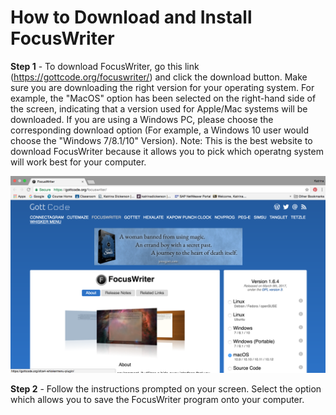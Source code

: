 # How to Download and Install FocusWriter
**Step 1** - To download FocusWriter, go this link (https://gottcode.org/focuswriter/) and click the download button. Make sure you are downloading the right version for your operating system. For example, the "MacOS" option has been selected on the right-hand side of the screen, indicating that a version used for Apple/Mac systems will be downloaded. If you are using a Windows PC, please choose the corresponding download option (For example, a Windows 10 user would choose the "Windows 7/8.1/10" Version). Note: This is the best website to download FocusWriter because it allows you to pick which operatng system will work best for your computer.


![picture1.1](https://github.com/umwrit350sp17/Team1/blob/master/Team_Docs/Draft%201/Assets/Screenshot%202017-04-02%2013.14.49.png)


**Step 2** - Follow the instructions prompted on your screen. Select the option which allows you to save the FocusWriter program onto your computer. 
